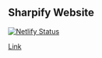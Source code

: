 ## Sharpify Website

[![Netlify Status](https://api.netlify.com/api/v1/badges/9f16209f-30f5-4f74-a30f-93003a56ea8d/deploy-status)](https://app.netlify.com/sites/sharpify/deploys)

[Link](https://sharpify.co.uk)